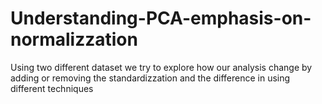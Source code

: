 # Understanding-PCA-emphasis-on-normalizzation
Using two different dataset we try to explore how our analysis change by adding or removing the standardizzation and the difference in using different techniques
